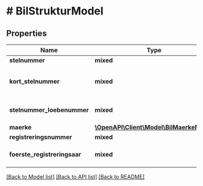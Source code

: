 # # BilStrukturModel

## Properties

Name | Type | Description | Notes
------------ | ------------- | ------------- | -------------
**stelnummer** | **mixed** | Bilens stelnummer | [optional]
**kort_stelnummer** | **mixed** | Ikke unik stelnummer på mindre en 17 karakter | [optional]
**stelnummer_loebenummer** | **mixed** | Løbenummer til at identificere ikke unik stelnummer | [optional]
**maerke** | [**\OpenAPI\Client\Model\BilMaerkeModel**](BilMaerkeModel.md) |  | [optional]
**registreringsnummer** | **mixed** | Registreringnummer | [optional]
**foerste_registreringsaar** | **mixed** | År for første registrering af bil i motorregisteret | [optional]

[[Back to Model list]](../../README.md#models) [[Back to API list]](../../README.md#endpoints) [[Back to README]](../../README.md)
